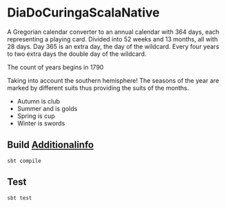 # DiaDoCuringaScalaNative

A Gregorian calendar converter to an annual calendar with 364 days, each representing a playing card. Divided into 52 weeks and 13 months, all with 28 days. Day 365 is an extra day, the day of the wildcard. Every four years to two extra days the double day of the wildcard.

The count of years begins in 1790

Taking into account the southern hemisphere! The seasons of the year are marked by different suits thus providing the suits of the months.

* Autumn is club 
* Summer and is golds
* Spring is cup 
* Winter is swords

## Build [Additionalinfo](http://www.scala-native.org/en/v0.3.9-docs/user/setup.html)
```
sbt compile
```

## Test
```
sbt test
```
